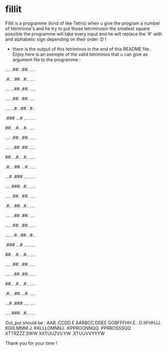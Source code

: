 # fillit
Fillit is a programme (kind of like Tetris) when u give the program a number of tetriminos's and he try to put those tetriminosin the smallest square possible
the programme will take every input and he will replace the '#' with and alphabetic sign depending on their order :D ! 
* there is the output of this tetriminos in the end of this  README file . Enjoy 
here is an exemple of the valid tetriminos that u can give as argument file to the programme :

....
.##.
.##.
....

.#..
.##.
.#..
....

....
..##
.##.
....

....
.##.
.##.
....

....
..#.
.##.
.#..

.###
...#
....
....

##..
.#..
.#..
....

....
.##.
.##.
....

....
..##
.##.
....

##..
.#..
.#..
....

.#..
.##.
..#.
....

...#
.###
....
....

....
###.
.#..
....

....
.##.
.##.
....

.#..
.##.
.#..
....

....
..##
.##.
....

....
.##.
.##.
....

....
..#.
.##.
.#..

.###
...#
....
....

##..
.#..
.#..
....

....
.##.
.##.
....

....
..##
.##.
....

##..
.#..
.#..
....

.#..
.##.
..#.
....

...#
.###
....
....

....
###.
.#..
....

Out_put should be :
AAB..CCDD.E
AABBCC.DDEE
GGBFFFHH.E.
.G.IIFHHJJ.
KGIILMMM.J.
KKLLLOMNNJ.
.KPPROONNQQ
.PPRROSSSQQ
XTTRZZZ.SWW
XXTUUZVV.YW
.XTUUVVYYYW

Thank you for your time !
